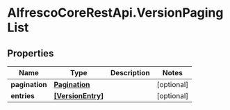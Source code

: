 # AlfrescoCoreRestApi.VersionPagingList

## Properties
Name | Type | Description | Notes
------------ | ------------- | ------------- | -------------
**pagination** | [**Pagination**](Pagination.md) |  | [optional] 
**entries** | [**[VersionEntry]**](VersionEntry.md) |  | [optional] 


